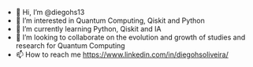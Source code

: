 - 👋 Hi, I’m @diegohs13
- 👀 I’m interested in Quantum Computing, Qiskit and Python
- 🌱 I’m currently learning Python, Qiskit and IA
- 💞️ I’m looking to collaborate on the evolution and growth of studies and research for Quantum Computing
- 📫 How to reach me https://www.linkedin.com/in/diegohsoliveira/

<!---
diegohs13/diegohs13 is a ✨ special ✨ repository because its `README.md` (this file) appears on your GitHub profile.
You can click the Preview link to take a look at your changes.
--->
